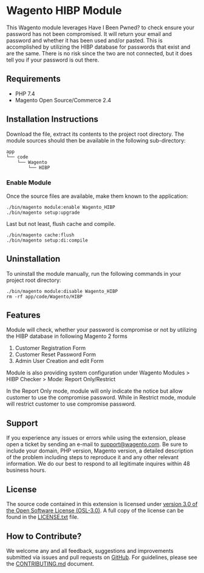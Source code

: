 Wagento HIBP Module
======================
This Wagento module leverages Have I Been Pwned? to check ensure your password has not been compromised. It will return your email and password and whether it has been used and/or pasted. This is accomplished by utilizing the HIBP database for passwords that exist and are the same. There is no risk since the two are not connected, but it does tell you if your password is out there.

Requirements
-------------------------
* PHP 7.4
* Magento Open Source/Commerce 2.4

Installation Instructions
-------------------------
Download the file, extract
its contents to the project root directory. The module sources should then be
available in the following sub-directory:

    app
    └── code
        └── Wagento
            └── HIBP
### Enable Module ###
Once the source files are available, make them known to the application:

    ./bin/magento module:enable Wagento_HIBP
    ./bin/magento setup:upgrade

Last but not least, flush cache and compile.

    ./bin/magento cache:flush
    ./bin/magento setup:di:compile

Uninstallation
--------------
To uninstall the module manually, run the following commands in your project
root directory:

    ./bin/magento module:disable Wagento_HIBP
    rm -rf app/code/Wagento/HIBP

Features
--------------
 Module will check, whether your password is compromise or not by utilizing the HIBP database in following Magento 2 forms
 1. Customer Registration Form
 2. Customer Reset Password Form
 3. Admin User Creation and edit Form
 
 Module is also providing system configuration under Wagento Modules > HIBP Checker > Mode: Report Only/Restrict
 
 In the Report Only mode, module will only indicate the notice but allow customer to use the compromise password. While in Restrict mode, module will restrict customer to use compromise password.
 
 Support
 ---------
 If you experience any issues or errors while using the extension, please open a
 ticket by sending an e-mail to [support@wagento.com][Support]. Be sure to
 include your domain, PHP version, Magento version, a detailed description of the
 problem including steps to reproduce it and any other relevant information. We
 do our best to respond to all legitimate inquires within 48 business hours.
 
 License
 --------
 The source code contained in this extension is licensed under [version 3.0 of
 the Open Software License (OSL-3.0)][OSL]. A full copy of the license can be
 found in the [LICENSE.txt] file.

 
 How to Contribute?
 --------------
We welcome any and all feedback, suggestions and improvements submitted via
issues and pull requests on [GitHub]. For guidelines, please see the
[CONTRIBUTING.md] document.
    
 [Support]: mailto:support@wagento.com?subject=[HIBP%20Module]%20
 [GitHub]: https://github.com/wagento/module-hibp
 [README]: ./README.md
 [LICENSE.txt]: ./LICENSE.txt
 [CONTRIBUTING.md]: ./CONTRIBUTING.md
 [CHANGELOG.md]: ./CHANGELOG.md
 [OSL]: https://opensource.org/licenses/OSL-3.0.php
 
